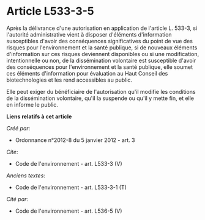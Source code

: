 # Article L533-3-5

Après la délivrance d'une autorisation en application de l'article L. 533-3, si l'autorité administrative vient à disposer
d'éléments d'information susceptibles d'avoir des conséquences significatives du point de vue des risques pour
l'environnement et la santé publique, si de nouveaux éléments d'information sur ces risques deviennent disponibles ou si une
modification, intentionnelle ou non, de la dissémination volontaire est susceptible d'avoir des conséquences pour
l'environnement et la santé publique, elle soumet ces éléments d'information pour évaluation au Haut Conseil des
biotechnologies et les rend accessibles au public. 

Elle peut exiger du bénéficiaire de l'autorisation qu'il modifie les conditions de la dissémination volontaire, qu'il la
suspende ou qu'il y mette fin, et elle en informe le public.

**Liens relatifs à cet article**

_Créé par_:

  - Ordonnance n°2012-8 du 5 janvier 2012 - art. 3

_Cite_:

  - Code de l'environnement - art. L533-3 (V)

_Anciens textes_:

  - Code de l'environnement - art. L533-3-1 (T)

_Cité par_:

  - Code de l'environnement - art. L536-5 (V)
